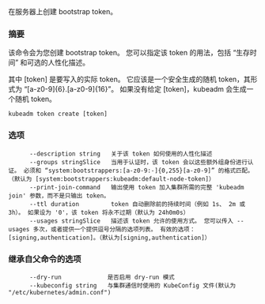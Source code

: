 
<!--
Create bootstrap tokens on the server.
-->
在服务器上创建 bootstrap token。

<!--
### Synopsis
-->
### 摘要



<!--
This command will create a bootstrap token for you.
You can specify the usages for this token, the "time to live" and an optional human friendly description.
-->
该命令会为您创建 bootstrap token。
您可以指定该 token 的用法，包括 “生存时间” 和可选的人性化描述。


<!--
The [token] is the actual token to write.
This should be a securely generated random token of the form "[a-z0-9]{6}.[a-z0-9]{16}".
If no [token] is given, kubeadm will generate a random token instead.
-->
其中 [token] 是要写入的实际 token。
它应该是一个安全生成的随机 token，其形式为 “[a-z0-9]{6}.[a-z0-9]{16}”。
如果没有给定 [token]，kubeadm 会生成一个随机 token。


```
kubeadm token create [token]
```

<!--
### Options

```
      --description string   A human friendly description of how this token is used.
      --groups stringSlice   Extra groups that this token will authenticate as when used for authentication. Must match "system:bootstrappers:[a-z0-9:-]{0,255}[a-z0-9]". (default [system:bootstrappers:kubeadm:default-node-token])
      --print-join-command   Instead of printing only the token, print the full 'kubeadm join' flag needed to join the cluster using the token.
      --ttl duration         The duration before the token is automatically deleted (e.g. 1s, 2m, 3h). If set to '0', the token will never expire. (default 24h0m0s)
      --usages stringSlice   Describes the ways in which this token can be used. You can pass --usages multiple times or provide a comma separated list of options. Valid options: [signing,authentication]. (default [signing,authentication])
```
-->
### 选项

```
      --description string   关于该 token 如何使用的人性化描述
      --groups stringSlice   当用于认证时，该 token 会以这些额外组身份进行认证。 必须和 “system:bootstrappers:[a-z0-9:-]{0,255}[a-z0-9]” 的格式匹配。（默认为 [system:bootstrappers:kubeadm:default-node-token]）
      --print-join-command   输出使用 token 加入集群所需的完整 'kubeadm join' 参数，而不是只输出 token。
      --ttl duration         token 自动删除前的持续时间（例如 1s、 2m 或 3h）。 如果设为 '0'，该 token 将永不过期（默认为 24h0m0s）
      --usages stringSlice   描述该 token 允许的使用方式。 您可以传入 --usages 多次，或者提供一个提供逗号分隔的选项列表。 有效的选项： [signing,authentication]。（默认为[signing,authentication]）
```

<!--
### Options inherited from parent commands

```
      --dry-run             Whether to enable dry-run mode or not
      --kubeconfig string   The KubeConfig file to use when talking to the cluster (default "/etc/kubernetes/admin.conf")
```
-->
### 继承自父命令的选项

```
      --dry-run             是否启用 dry-run 模式
      --kubeconfig string   与集群通信时使用的 KubeConfig 文件(默认为 "/etc/kubernetes/admin.conf")
```
